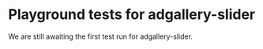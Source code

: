 # Playground tests for adgallery-slider
We are still awaiting the first test run for adgallery-slider.
